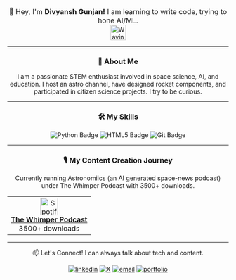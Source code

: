 <div align="center">

<div style="font-size:16px">👋 Hey, I'm <b>Divyansh Gunjan!</b> I am learning to write code, trying to hone AI/ML.</div> <img src="https://media1.giphy.com/media/v1.Y2lkPTc5MGI3NjExdjk0MGZ1ZjZndXR5Nmt5a3RycmlkdWxmZTQ5cmJrZDQ3d3d1dDBtZiZlcD12MV9pbnRlcm5hb19naWZfYnlfaWQmY3Q9cw/4xxzGU0LelJmZ1Kulx/giphy.gif" alt="Waving Hand" style="height: 2.5em; vertical-align: middle;" align="center">
</div>

---
<div align="center">
<h3>🚀 About Me</h3>

<p>
I am a passionate STEM enthusiast involved in space science, AI, and education. I host an astro channel, have designed rocket components, and participated in citizen science projects. I try to be curious.</p>
</div>

---
<div align="center">
<h3>🛠️ My Skills</h3>

<p>
<img src="https://img.shields.io/badge/Python-3776AB?style=for-the-badge&logo=python&logoColor=white" alt="Python Badge"/>
<img src="https://img.shields.io/badge/HTML5-E34F26?style=for-the-badge&logo=html5&logoColor=white" alt="HTML5 Badge"/>
<img src="https://img.shields.io/badge/Git-F05032?style=for-the-badge&logo=git&logoColor=white" alt="Git Badge"/>
</p>
</div>

---
<div align="center">
<h3>🎙️ My Content Creation Journey</h3>
Currently running Astronomiics (an AI generated space-news podcast) under The Whimper Podcast with 3500+ downloads.

<table align="center">
<tr>
<td align="center">
<a href="https://open.spotify.com/show/7xB04oc0PX9A485OUX7sUC" target="_blank">
<img src="https://www.vectorlogo.zone/logos/spotify/spotify-icon.svg" width="40px" alt="Spotify Podcast"/>
<br />
<strong>The Whimper Podcast</strong>
</a>
<br />
<!-- <img src="" alt="Podcast Downloads"/> -->3500+ downloads
</td>
</tr>
</table>
</div>

---
<div align="center">
📫 Let's Connect! I can always talk about tech and content.

<!-- <p>&nbsp;</p> -->
<p align="center">
<!-- <a href="https://www.linkedin.com/in/divgunjan/" target="_blank">
<img src="https://img.icons8.com/?size=100&id=xuvGCOXi8Wyg&format=png&color=000000" alt="LinkedIn"style="height:3rem"/>
</a> -->

[![linkedin](https://img.shields.io/badge/Linkedin-blue)](https://www.linkedin.com/in/divgunjan/)
[![X](https://img.shields.io/badge/X.com-black)](https://x.com/div_gunjan)
[![email](https://img.shields.io/badge/Gmail-red)](mailto:yourname@example.com)
[![portfolio](https://img.shields.io/badge/Folio↗-blueviolet)](https://divgunjan.github.io/)

</p>
</div>